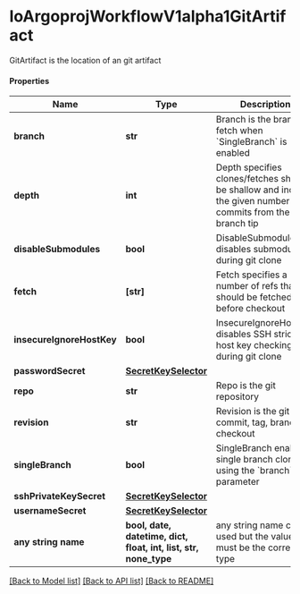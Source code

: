# IoArgoprojWorkflowV1alpha1GitArtifact

GitArtifact is the location of an git artifact

#### Properties
Name | Type | Description | Notes
------------ | ------------- | ------------- | -------------
**branch** | **str** | Branch is the branch to fetch when &#x60;SingleBranch&#x60; is enabled | [optional] 
**depth** | **int** | Depth specifies clones/fetches should be shallow and include the given number of commits from the branch tip | [optional] 
**disableSubmodules** | **bool** | DisableSubmodules disables submodules during git clone | [optional] 
**fetch** | **[str]** | Fetch specifies a number of refs that should be fetched before checkout | [optional] 
**insecureIgnoreHostKey** | **bool** | InsecureIgnoreHostKey disables SSH strict host key checking during git clone | [optional] 
**passwordSecret** | [**SecretKeySelector**](SecretKeySelector.md) |  | [optional] 
**repo** | **str** | Repo is the git repository | 
**revision** | **str** | Revision is the git commit, tag, branch to checkout | [optional] 
**singleBranch** | **bool** | SingleBranch enables single branch clone, using the &#x60;branch&#x60; parameter | [optional] 
**sshPrivateKeySecret** | [**SecretKeySelector**](SecretKeySelector.md) |  | [optional] 
**usernameSecret** | [**SecretKeySelector**](SecretKeySelector.md) |  | [optional] 
**any string name** | **bool, date, datetime, dict, float, int, list, str, none_type** | any string name can be used but the value must be the correct type | [optional]

[[Back to Model list]](../README.md#documentation-for-models) [[Back to API list]](../README.md#documentation-for-api-endpoints) [[Back to README]](../README.md)

